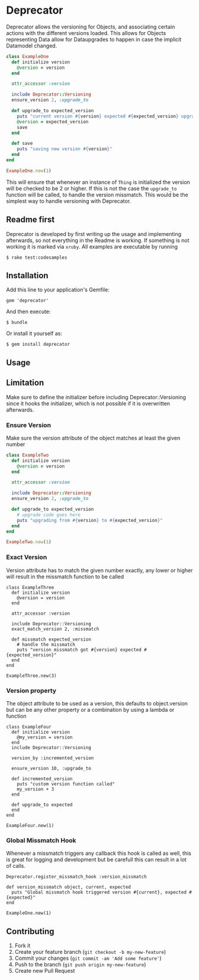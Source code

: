 # Deprecator

Deprecator allows the versioning for Objects, and associating certain actions
with the different versions loaded. This allows for Objects representing Data
allow for Dataupgrades to happen in case the implicit Datamodel changed.

```ruby
class ExampleOne
  def initialize version
    @version = version
  end

  attr_accessor :version

  include Deprecator::Versioning
  ensure_version 2, :upgrade_to

  def upgrade_to expected_version
    puts "current version #{version} expected #{expected_version} upgrading..."
    @version = expected_version
    save
  end

  def save
    puts "saving new version #{version}"
  end
end

ExampleOne.new(1)
```

This will ensure that whenever an instance of ```Thing``` is initialized the
version will be checked to be 2 or higher. If this is not the case the
```upgrade_to``` function will be called, to handle the version missmatch.
This would be the simplest way to handle versioning with Deprecator.

## Readme first
Deprecator is developed by first writing up the usage and implementing
afterwards, so not everything in the Readme is working. If something is not
working it is marked via ```xruby```. All examples are executable by running

    $ rake test:codesamples

## Installation
Add this line to your application's Gemfile:

    gem 'deprecator'

And then execute:

    $ bundle

Or install it yourself as:

    $ gem install deprecator


## Usage

## Limitation
Make sure to define the initializer before including Deprecator::Versioning
since it hooks the initializer, which is not possible if it is overwritten
afterwards.

### Ensure Version
Make sure the version attribute of the object matches at least the given number

```ruby
class ExampleTwo
  def initialize version
    @version = version
  end

  attr_accessor :version

  include Deprecator::Versioning
  ensure_version 2, :upgrade_to

  def upgrade_to expected_version
    # upgrade code goes here
    puts "upgrading from #{version} to #{expected_version}"
  end
end

ExampleTwo.new(1)
```

### Exact Version

Version attribute has to match the given number exactly, any lower or higher
will result in the missmatch function to be called

```xruby
class ExampleThree
  def initialize version
    @version = version
  end

  attr_accessor :version

  include Deprecator::Versioning
  exact_match_version 2, :missmatch

  def missmatch expected_version
    # handle the missmatch
    puts "version missmatch got #{version} expected #{expected_version}"
  end
end

ExampleThree.new(3)
```

### Version property
The object attribute to be used as a version, this defaults to object.version
but can be any other property or a combination by using a lambda or function

```xruby
class ExampleFour
  def initialize version
    @my_version = version
  end
  include Deprecator::Versioning

  version_by :incremented_version

  ensure_version 10, :upgrade_to

  def incremented_version
    puts "custom version function called"
    my_version + 3
  end

  def upgrade_to expected
  end
end

ExampleFour.new(1)
```

### Global Missmatch Hook
Whenever a missmatch triggers any callback this hook is called as well, this is
great for logging and development but be carefull this can result in a lot of
calls.

```xruby
Deprecator.register_missmatch_hook :version_missmatch

def version_missmatch object, current, expected
  puts "Global missmatch hook triggered version #{current}, expected #{expected}"
end

ExampleOne.new(1)
```

## Contributing

1. Fork it
2. Create your feature branch (`git checkout -b my-new-feature`)
3. Commit your changes (`git commit -am 'Add some feature'`)
4. Push to the branch (`git push origin my-new-feature`)
5. Create new Pull Request
